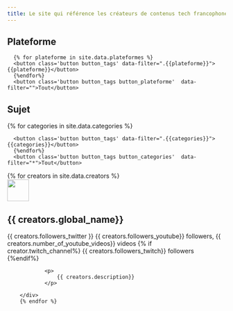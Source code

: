 ```yaml
---
title: Le site qui référence les créateurs de contenus tech francophone.
---
```


<link rel="stylesheet" href="/assets/css/styles.css">
<script src="https://kit.fontawesome.com/72c07d4b2a.js" crossorigin="anonymous"></script>

<div class='filters'>
	<h2> Plateforme </h2>
  <div class="button-group filter-button-group" data-filter-group='plateforme'>

      {% for plateforme in site.data.plateformes %}
      <button class='button button_tags' data-filter=".{{plateforme}}">{{plateforme}}</button>
      {%endfor%}
      <button class='button button_tags button_plateforme'  data-filter="">Tout</button>
  </div>

  <h2> Sujet </h2>
  <div class="button-group filter-button-group"  data-filter-group='categories'>
      {% for categories in site.data.categories %}

      <button class='button button_tags' data-filter=".{{categories}}">{{categories}}</button>
      {%endfor%}
      <button class='button button_tags button_categories'  data-filter="*">Tout</button>
  </div>
</div>

<div class="grid ">
        {% for creators in site.data.creators %}
            <div class="card {{creators.categories}}  {{creators.plateformes}}">
                <div class='title'>
                    <div class="image-cropper">
                        <img src='{{creators.profil_picture}}' width="50" height="50" class="rounded" />
                    </div>
                    <h2>  {{ creators.global_name}} </h2>
                    <a href='https://twitter.com/@{{ creators.twitter_account }}' target="_blank"><i class="fab fa-twitter"></i></a>
                    {{ creators.followers_twitter }}
                    <a class='button-youtube' href='https://youtube.com/c/{{ creators.youtube_channel}}' target="_blank"><i class="fab fa-youtube"></i></a>
                    {{ creators.followers_youtube}} followers, {{ creators.number_of_youtube_videos}} videos
                    {% if  creator.twitch_channel%}
                    <a class='button-twitch' href='https://twitch.com/{{ creators.twitch_channel}}' target="_blank"><i class="fab fa-twitch"></i></a> {{ creators.followers_twitch}} followers
                    {%endif%}
                </div>

                <p>
                    {{ creators.description}}
                </p>

        </div>
        {% endfor %}
</div>

<script src="https://code.jquery.com/jquery-3.1.0.min.js" integrity="sha256-cCueBR6CsyA4/9szpPfrX3s49M9vUU5BgtiJj06wt/s=" crossorigin="anonymous"></script>
<script src="https://unpkg.com/isotope-layout@3.0/dist/isotope.pkgd.js"></script>
<script>
  console.log('bj')
	
var $grid = $('.grid').isotope({
  itemSelector: '.card'
});

var filters = {};

$('.filters').on( 'click', '.button', function( event ) {
   var $button = $( event.currentTarget );
  var $buttonGroup = $button.parents('.button-group');
  var filterGroup = $buttonGroup.attr('data-filter-group');
	console.log(filterGroup )
  filters[ filterGroup ] = $button.attr('data-filter').replace(/ /g,"_").toLowerCase();
  var filterValue = concatValues( filters );
  $grid.isotope({ filter: filterValue });
});
	
$('.button-group').each( function( i, buttonGroup ) {
  var $buttonGroup = $( buttonGroup );
  $buttonGroup.on( 'click', 'button', function( event ) {
		console.log('test')
    $buttonGroup.find('.is-checked').removeClass('is-checked');
    var $button = $( event.currentTarget );
    $button.addClass('is-checked');
  });
});

// flatten object by concatting values
function concatValues( obj ) {
  var value = '';
  for ( var prop in obj ) {
    value += obj[ prop ];
  }
  return value;
}
	
</script>
